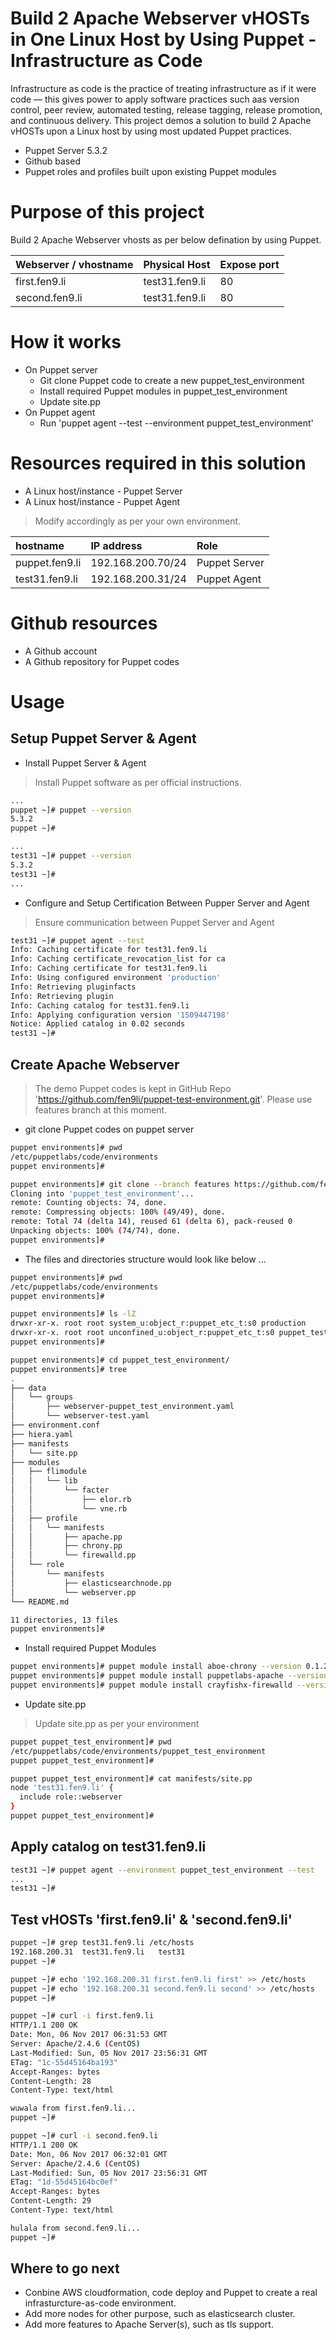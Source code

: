 # Build 2 Apache Webserver vHOSTs in One Linux Host by Using Puppet - Infrastructure as Code

Infrastructure as code is the practice of treating infrastructure as if it were code — this gives power to apply software practices such aas version control, peer review, automated testing, release tagging, release promotion, and continuous delivery. 
This project demos a solution to build 2 Apache vHOSTs upon a Linux host by using most updated Puppet practices.

  - Puppet Server 5.3.2
  - Github based
  - Puppet roles and profiles built upon existing Puppet modules

# Purpose of this project
Build 2 Apache Webserver vhosts as per below defination by using Puppet.

| Webserver / vhostname	| Physical Host		| Expose port	| 
| :---			| :---			| :---		|
| first.fen9.li		| test31.fen9.li	| 80		|
| second.fen9.li	| test31.fen9.li	| 80		| 

# How it works
  
  - On Puppet server
    * Git clone Puppet code to create a new puppet_test_environment
    * Install required Puppet modules in puppet_test_environment 
    * Update site.pp
  - On Puppet agent
    * Run 'puppet agent --test --environment puppet_test_environment'

# Resources required in this solution
  - A Linux host/instance - Puppet Server
  - A Linux host/instance - Puppet Agent

> Modify accordingly  as per your own environment.

| hostname		| IP address		| Role		|
| :---                  | :---                  | :---          |
| puppet.fen9.li	| 192.168.200.70/24	| Puppet Server |
| test31.fen9.li	| 192.168.200.31/24	| Puppet Agent	| 


# Github resources
  - A Github account 
  - A Github repository for Puppet codes

# Usage

## Setup Puppet Server & Agent

* Install Puppet Server & Agent
> Install Puppet software as per official instructions.

```sh
...
puppet ~]# puppet --version
5.3.2
puppet ~]#

...
test31 ~]# puppet --version
5.3.2
test31 ~]#
...
``` 

* Configure and Setup Certification Between Pupper Server and Agent
> Ensure communication between Puppet Server and Agent

```sh
test31 ~]# puppet agent --test
Info: Caching certificate for test31.fen9.li
Info: Caching certificate_revocation_list for ca
Info: Caching certificate for test31.fen9.li
Info: Using configured environment 'production'
Info: Retrieving pluginfacts
Info: Retrieving plugin
Info: Caching catalog for test31.fen9.li
Info: Applying configuration version '1509447198'
Notice: Applied catalog in 0.02 seconds
test31 ~]# 
```

## Create Apache Webserver
> The demo Puppet codes is kept in GitHub Repo 'https://github.com/fen9li/puppet-test-environment.git'.
> Please use features branch at this moment.

* git clone Puppet codes on puppet server

```sh
puppet environments]# pwd
/etc/puppetlabs/code/environments
puppet environments]#

puppet environments]# git clone --branch features https://github.com/fen9li/puppet_test_environment.git
Cloning into 'puppet_test_environment'...
remote: Counting objects: 74, done.
remote: Compressing objects: 100% (49/49), done.
remote: Total 74 (delta 14), reused 61 (delta 6), pack-reused 0
Unpacking objects: 100% (74/74), done.
puppet environments]#
``` 

* The files and directories structure would look like below ...

```sh
puppet environments]# pwd
/etc/puppetlabs/code/environments
puppet environments]#

puppet environments]# ls -lZ
drwxr-xr-x. root root system_u:object_r:puppet_etc_t:s0 production
drwxr-xr-x. root root unconfined_u:object_r:puppet_etc_t:s0 puppet_test_environment
puppet environments]#

puppet environments]# cd puppet_test_environment/
puppet environments]# tree
.
├── data
│   └── groups
│       ├── webserver-puppet_test_environment.yaml
│       └── webserver-test.yaml
├── environment.conf
├── hiera.yaml
├── manifests
│   └── site.pp
├── modules
│   ├── flimodule
│   │   └── lib
│   │       └── facter
│   │           ├── elor.rb
│   │           └── vne.rb
│   ├── profile
│   │   └── manifests
│   │       ├── apache.pp
│   │       ├── chrony.pp
│   │       └── firewalld.pp
│   └── role
│       └── manifests
│           ├── elasticsearchnode.pp
│           └── webserver.pp
└── README.md

11 directories, 13 files
puppet environments]#
```

* Install required Puppet Modules

```sh
puppet environments]# puppet module install aboe-chrony --version 0.1.2 --environment puppet_test_environment
puppet environments]# puppet module install puppetlabs-apache --version 2.3.0 --environment puppet_test_environment
puppet environments]# puppet module install crayfishx-firewalld --version 3.4.0 --environment puppet_test_environment
```

* Update site.pp
> Update site.pp as per your environment

```sh
puppet puppet_test_environment]# pwd
/etc/puppetlabs/code/environments/puppet_test_environment
puppet puppet_test_environment]# 

puppet puppet_test_environment]# cat manifests/site.pp
node 'test31.fen9.li' {
  include role::webserver
}
puppet puppet_test_environment]#
```

## Apply catalog on test31.fen9.li
```sh
test31 ~]# puppet agent --environment puppet_test_environment --test
...
test31 ~]# 
```

## Test vHOSTs 'first.fen9.li' & 'second.fen9.li' 
```sh
puppet ~]# grep test31.fen9.li /etc/hosts
192.168.200.31  test31.fen9.li   test31
puppet ~]#

puppet ~]# echo '192.168.200.31 first.fen9.li first' >> /etc/hosts  
puppet ~]# echo '192.168.200.31 second.fen9.li second' >> /etc/hosts
puppet ~]#

puppet ~]# curl -i first.fen9.li
HTTP/1.1 200 OK
Date: Mon, 06 Nov 2017 06:31:53 GMT
Server: Apache/2.4.6 (CentOS)
Last-Modified: Sun, 05 Nov 2017 23:56:31 GMT
ETag: "1c-55d45164ba193"
Accept-Ranges: bytes
Content-Length: 28
Content-Type: text/html

wuwala from first.fen9.li...
puppet ~]#

puppet ~]# curl -i second.fen9.li
HTTP/1.1 200 OK
Date: Mon, 06 Nov 2017 06:32:01 GMT
Server: Apache/2.4.6 (CentOS)
Last-Modified: Sun, 05 Nov 2017 23:56:31 GMT
ETag: "1d-55d45164bc0ef"
Accept-Ranges: bytes
Content-Length: 29
Content-Type: text/html

hulala from second.fen9.li...
puppet ~]#
```

## Where to go next
* Conbine AWS cloudformation, code deploy and Puppet to create a real infrasturcture-as-code environment.
* Add more nodes for other purpose, such as elasticsearch cluster.
* Add more features to Apache Server(s), such as tls support.
